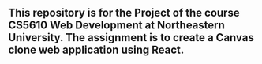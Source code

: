 ## This repository is for the Project of the course CS5610 Web Development at Northeastern University. The assignment is to create a Canvas clone web application using React.
